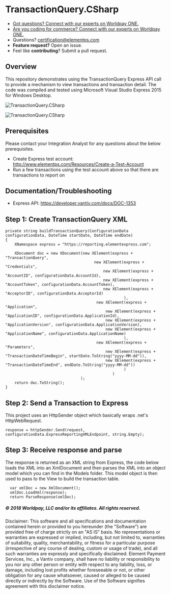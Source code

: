 # TransactionQuery.CSharp


* <a href="https://developer.vantiv.com/?utm_campaign=githubcta&utm_medium=hyperlink&utm_source=github&utm_content=gotquestions">Got questions? Connect with our experts on Worldpay ONE.</a>
* <a href="https://developer.vantiv.com/?utm_campaign=githubcta&utm_medium=hyperlink&utm_source=github&utm_content=codingforcommerce">Are you coding for commerce? Connect with our experts on Worldpay ONE.</a>
* Questions?  certification@elementps.com
* **Feature request?** Open an issue.
* Feel like **contributing**?  Submit a pull request.


## Overview

This repository demonstrates using the TransactionQuery Express API call to provide a mechanism to view transactions and transaction detail.  The code was compiled and tested using Microsoft Visual Studio Express 2015 for Windows Desktop.

![TransactionQuery.CSharp](https://github.com/ElementPS/TransationQuery.CSharp/blob/master/TransactionQuery1.PNG)

![TransactionQuery.CSharp](https://github.com/ElementPS/TransationQuery.CSharp/blob/master/TransactionQuery2.PNG)

## Prerequisites

Please contact your Integration Analyst for any questions about the below prerequisites.

* Create Express test account: http://www.elementps.com/Resources/Create-a-Test-Account
* Run a few transactions using the test account above so that there are transactions to report on

## Documentation/Troubleshooting

* Express API:  https://developer.vantiv.com/docs/DOC-1353

## Step 1: Create TransactionQuery XML

```
private string buildTransactionQuery(ConfigurationData configurationData, DateTime startDate, DateTime endDate)
{                           
    XNamespace express = "https://reporting.elementexpress.com";

    XDocument doc = new XDocument(new XElement(express + "TransactionQuery",
                                       new XElement(express + "Credentials",
                                           new XElement(express + "AccountID", configurationData.AccountId),
                                           new XElement(express + "AccountToken", configurationData.AccountToken),
                                           new XElement(express + "AcceptorID", configurationData.AcceptorId)
                                                    ),
                                        new XElement(express + "Application",
                                            new XElement(express + "ApplicationID", configurationData.ApplicationId),
                                            new XElement(express + "ApplicationVersion", configurationData.ApplicationVersion),
                                            new XElement(express + "ApplicationName", configurationData.ApplicationName)
                                                    ),
                                        new XElement(express + "Parameters",
                                            new XElement(express + "TransactionDateTimeBegin", startDate.ToString("yyyy-MM-dd")),
                                            new XElement(express + "TransactionDateTimeEnd", endDate.ToString("yyyy-MM-dd"))
                                                    )
                                               )
                                 );
    return doc.ToString();
}

```

## Step 2: Send a Transaction to Express

This project uses an HttpSender object which basically wraps .net's HttpWebRequest.

```
response = httpSender.Send(request, configurationData.ExpressReportingXMLEndpoint, string.Empty);

```

## Step 3: Receive response and parse

The response is returned as an XML string from Express, the code below loads the XML into an XmlDocument and then parses the XML into an object model which you can find in the Models folder.  This model object is then used to pass to the View to build the transaction table.

```
  var xmlDoc = new XmlDocument();
  xmlDoc.LoadXml(response);
  return ParseResponse(xmlDoc);

```


##### © 2018 Worldpay, LLC and/or its affiliates. All rights reserved.

Disclaimer:
This software and all specifications and documentation contained herein or provided to you hereunder (the "Software") are provided free of charge strictly on an "AS IS" basis. No representations or warranties are expressed or implied, including, but not limited to, warranties of suitability, quality, merchantability, or fitness for a particular purpose (irrespective of any course of dealing, custom or usage of trade), and all such warranties are expressly and specifically disclaimed. Element Payment Services, Inc., a Vantiv company, shall have no liability or responsibility to you nor any other person or entity with respect to any liability, loss, or damage, including lost profits whether foreseeable or not, or other obligation for any cause whatsoever, caused or alleged to be caused directly or indirectly by the Software. Use of the Software signifies agreement with this disclaimer notice.
